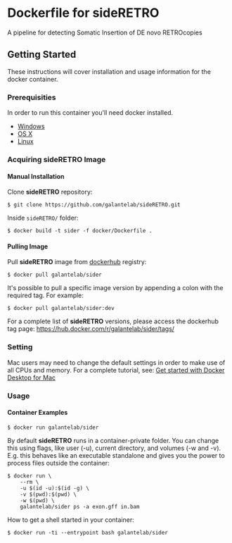 # Dockerfile for sideRETRO

A pipeline for detecting Somatic Insertion of DE novo RETROcopies

## Getting Started

These instructions will cover installation and usage information for the docker container.

### Prerequisities

In order to run this container you'll need docker installed.

* [Windows](https://docs.docker.com/windows/started)
* [OS X](https://docs.docker.com/mac/started/)
* [Linux](https://docs.docker.com/linux/started/)

### Acquiring sideRETRO Image

#### Manual Installation

Clone **sideRETRO** repository:

`$ git clone https://github.com/galantelab/sideRETRO.git`

Inside `sideRETRO/` folder:

`$ docker build -t sider -f docker/Dockerfile .`

#### Pulling Image

Pull **sideRETRO** image from [dockerhub](https://hub.docker.com) registry:

`$ docker pull galantelab/sider`

It's possible to pull a specific image version by appending a colon with the required tag.
For example:

`$ docker pull galantelab/sider:dev`

For a complete list of **sideRETRO** versions, please access the dockerhub tag page: <https://hub.docker.com/r/galantelab/sider/tags/>

### Setting

Mac users may need to change the default settings in order to make use
of all CPUs and memory. For a complete tutorial, see: [Get started with Docker Desktop for Mac](https://docs.docker.com/docker-for-mac/#preferences-menu)

### Usage

#### Container Examples

`$ docker run galantelab/sider`

By default **sideRETRO** runs in a container-private folder. You can change this using flags, like user (-u),
current directory, and volumes (-w and -v). E.g. this behaves like an executable standalone and gives you
the power to process files outside the container:

```
$ docker run \
	--rm \
	-u $(id -u):$(id -g) \
	-v $(pwd):$(pwd) \
	-w $(pwd) \
	galantelab/sider ps -a exon.gff in.bam
```

How to get a shell started in your container:

`$ docker run -ti --entrypoint bash galantelab/sider`

